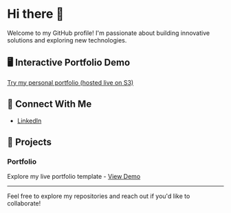 # Hi there 👋
Welcome to my GitHub profile! I'm passionate about building innovative solutions and exploring new technologies.

## 🖥️ Interactive Portfolio Demo
[Try my personal portfolio (hosted live on S3)](https://ppl-ai-code-interpreter-files.s3.amazonaws.com/web/direct-files/4c3516de7fd6e1fa5d329e67c9491239/c0be1303-e8d2-4153-ab3b-76b3773e8c2b/index.html)

## 🤝 Connect With Me
- [LinkedIn](https://www.linkedin.com/in/gururajgj)

## 📂 Projects

### Portfolio
Explore my live portfolio template - [View Demo](https://ppl-ai-code-interpreter-files.s3.amazonaws.com/web/direct-files/4c3516de7fd6e1fa5d329e67c9491239/c0be1303-e8d2-4153-ab3b-76b3773e8c2b/index.html)

---
Feel free to explore my repositories and reach out if you'd like to collaborate!
